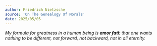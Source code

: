 ```yaml
---
author: Friedrich Nietzsche
source: 'On The Genealogy Of Morals'
date: 2025/05/05
---
```


_My formula for greatness in a human being is **amor fati**: that one wants
nothing to be different, not forward, not backward, not in all eternity._
